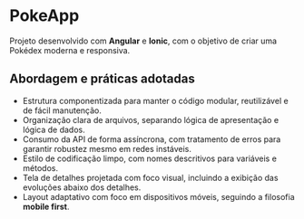 # PokeApp

Projeto desenvolvido com **Angular** e **Ionic**, com o objetivo de criar uma Pokédex moderna e responsiva.

## Abordagem e práticas adotadas

- Estrutura componentizada para manter o código modular, reutilizável e de fácil manutenção.
- Organização clara de arquivos, separando lógica de apresentação e lógica de dados.
- Consumo da API de forma assíncrona, com tratamento de erros para garantir robustez mesmo em redes instáveis.
- Estilo de codificação limpo, com nomes descritivos para variáveis e métodos.
- Tela de detalhes projetada com foco visual, incluindo a exibição das evoluções abaixo dos detalhes.
- Layout adaptativo com foco em dispositivos móveis, seguindo a filosofia **mobile first**.
